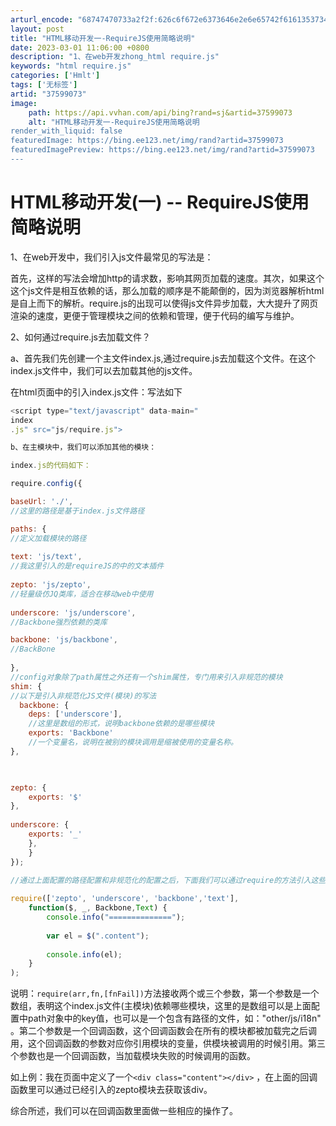 ```yaml
---
arturl_encode: "68747470733a2f2f:626c6f672e6373646e2e6e65742f6161353734323032323238:2f61727469636c652f64657461696c732f3337353939303733"
layout: post
title: "HTML移动开发一-RequireJS使用简略说明"
date: 2023-03-01 11:06:00 +0800
description: "1、在web开发zhong_html require.js"
keywords: "html require.js"
categories: ['Hmlt']
tags: ['无标签']
artid: "37599073"
image:
    path: https://api.vvhan.com/api/bing?rand=sj&artid=37599073
    alt: "HTML移动开发一-RequireJS使用简略说明
render_with_liquid: false
featuredImage: https://bing.ee123.net/img/rand?artid=37599073
featuredImagePreview: https://bing.ee123.net/img/rand?artid=37599073
---
```


# HTML移动开发(一) -- RequireJS使用简略说明

1、在web开发中，我们引入js文件最常见的写法是：

<script type="text/javascript" src="js/file1.js"></script>

<script type="text/javascript" src="js/file2.js"></script>

<script type="text/javascript" src="js/file3.js"></script>

<script type="text/javascript" src="js/file4.js"></script>

<script type="text/javascript" src="js/file5.js"></script>

首先，这样的写法会增加http的请求数，影响其网页加载的速度。其次，如果这个这个js文件是相互依赖的话，那么加载的顺序是不能颠倒的，因为浏览器解析html是自上而下的解析。require.js的出现可以使得js文件异步加载，大大提升了网页渲染的速度，更便于管理模块之间的依赖和管理，便于代码的编写与维护。

2、如何通过require.js去加载文件？

a、首先我们先创建一个主文件index.js,通过require.js去加载这个文件。在这个index.js文件中，我们可以去加载其他的js文件。

在html页面中的引入index.js文件：写法如下
```js
<script type="text/javascript" data-main="
index
.js" src="js/require.js">

b、在主模块中，我们可以添加其他的模块：

index.js的代码如下：

require.config({

baseUrl: './',
//这里的路径是基于index.js文件路径

paths: {
//定义加载模块的路径
  
text: 'js/text',
//我这里引入的是requireJS的中的文本插件
  
zepto: 'js/zepto',
//轻量级仿JQ类库，适合在移动web中使用
  
underscore: 'js/underscore',
//Backbone强烈依赖的类库

backbone: 'js/backbone',
//BackBone
  
},
//config对象除了path属性之外还有一个shim属性，专门用来引入非规范的模块
shim: {
//以下是引入非规范化JS文件(模块)的写法
  backbone: {
    deps: ['underscore'],
    //这里是数组的形式，说明backbone依赖的是哪些模块
    exports: 'Backbone'
    //一个变量名，说明在被别的模块调用是缩被使用的变量名称。
},
  


zepto: {
    exports: '$'
},
  
underscore: { 
    exports: '_'
    },
    }  
});

//通过上面配置的路径配置和非规范化的配置之后，下面我们可以通过require的方法引入这些模块。
  
require(['zepto', 'underscore', 'backbone','text'], 
    function($, _, Backbone,Text) {
        console.info("==============");
        
        var el = $(".content");
        
        console.info(el);
    }
);
```

说明：`require(arr,fn,[fnFail])`方法接收两个或三个参数，第一个参数是一个数组，表明这个index.js文件(主模块)依赖哪些模块，这里的是数组可以是上面配置中path对象中的key值，也可以是一个包含有路径的文件，如："other/js/i18n" 。第二个参数是一个回调函数，这个回调函数会在所有的模块都被加载完之后调用，这个回调函数的参数对应你引用模块的变量，供模块被调用的时候引用。第三个参数也是一个回调函数，当加载模块失败的时候调用的函数。

如上例：我在页面中定义了一个`<div class="content"></div>` ，在上面的回调函数里可以通过已经引入的zepto模块去获取该div。

综合所述，我们可以在回调函数里面做一些相应的操作了。
